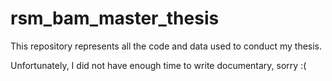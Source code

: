 # rsm_bam_master_thesis
This repository represents all the code and data used to conduct my thesis. 

Unfortunately, I did not have enough time to write documentary, sorry :(


